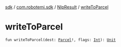 [sdk](../../index.md) / [com.robotemi.sdk](../index.md) / [NlpResult](index.md) / [writeToParcel](./write-to-parcel.md)

# writeToParcel

`fun writeToParcel(dest: `[`Parcel`](https://developer.android.com/reference/android/os/Parcel.html)`!, flags: `[`Int`](https://kotlinlang.org/api/latest/jvm/stdlib/kotlin/-int/index.html)`): `[`Unit`](https://kotlinlang.org/api/latest/jvm/stdlib/kotlin/-unit/index.html)